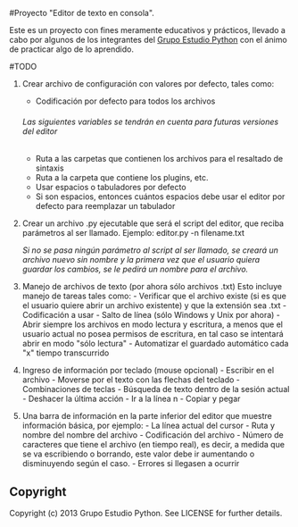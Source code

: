 #Proyecto "Editor de texto en consola".

Este es un proyecto con fines meramente educativos y prácticos, llevado a
cabo por algunos de los integrantes del
[Grupo Estudio Python](https://plus.google.com/u/0/communities/105786905874914734353)
con el ánimo de practicar algo de lo aprendido.


#TODO

1. Crear archivo de configuración con valores por defecto, tales como:
	- Codificación por defecto para todos los archivos

    ###### Las siguientes variables se tendrán en cuenta para futuras versiones del editor
    - Ruta a las carpetas que contienen los archivos para el resaltado de sintaxis
    - Ruta a la carpeta que contiene los plugins, etc.
    - Usar espacios o tabuladores por defecto
    - Si son espacios, entonces cuántos espacios debe usar el 
      editor por defecto para reemplazar un tabulador

2. Crear un archivo .py ejecutable que será el script del editor, que
	reciba parámetros al ser llamado. Ejemplo: editor.py -n filename.txt

	*Si no se pasa ningún parámetro al script al ser llamado, se creará
	un archivo nuevo sin nombre y la primera vez que el usuario quiera
	guardar los cambios, se le pedirá un nombre para el archivo.*


3. Manejo de archivos de texto (por ahora sólo archivos .txt)
	Esto incluye manejo de tareas tales como:
		- Verificar que el archivo existe (si es que el usuario quiere abrir
		  un archivo existente) y que la extensión sea .txt
		- Codificación a usar
		- Salto de línea (sólo Windows y Unix por ahora)
		- Abrir siempre los archivos en modo lectura y escritura, a menos que
		  el usuario actual no posea permisos de escritura, en tal caso se
		  intentará abrir en modo "sólo lectura"
		- Automatizar el guardado automático cada "x" tiempo transcurrido

4. Ingreso de información por teclado (mouse opcional)
		- Escribir en el archivo
		- Moverse por el texto con las flechas del teclado
		- Combinaciones de teclas
			- Búsqueda de texto dentro de la sesión actual
			- Deshacer la última acción
			- Ir a la línea n
			- Copiar y pegar

5. Una barra de información en la parte inferior del editor que muestre
	información básica, por ejemplo:
		- La línea actual del cursor
		- Ruta y nombre del nombre del archivo
		- Codificación del archivo
		- Número de caracteres que tiene el archivo (en tiempo real), es decir,
		  a medida que se va escribiendo o borrando, este valor debe ir 
		  aumentando o disminuyendo según el caso.
		- Errores si llegasen a ocurrir




## Copyright

Copyright (c) 2013 Grupo Estudio Python. See LICENSE for further details.
